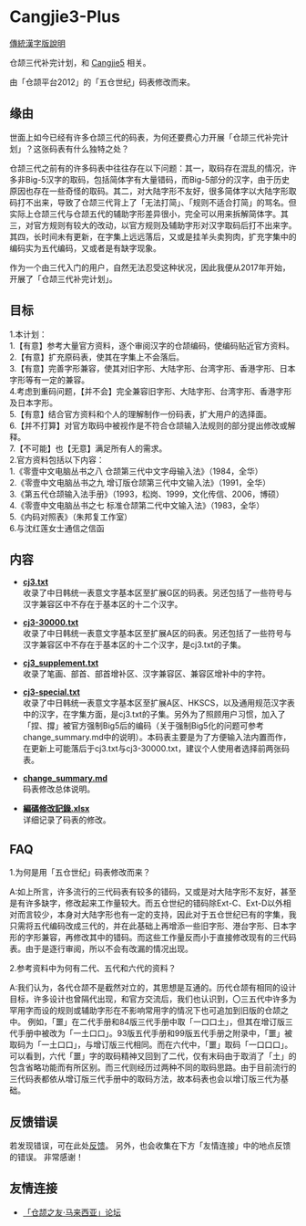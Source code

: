 # Cangjie3-Plus

[傳統漢字版說明](https://github.com/Arthurmcarthur/Cangjie3-Plus/blob/master/README.md)

仓颉三代补完计划，和 [Cangjie5](https://github.com/Jackchows/Cangjie5) 相关。

由「仓颉平台2012」的「五仓世纪」码表修改而来。

## 缘由

世面上如今已经有许多仓颉三代的码表，为何还要费心力开展「仓颉三代补完计划」？这张码表有什么独特之处？

仓颉三代之前有的许多码表中往往存在以下问题：其一，取码存在混乱的情况，许多非Big-5汉字的取码，包括简体字有大量错码，而Big-5部分的汉字，由于历史原因也存在一些奇怪的取码。其二，对大陆字形不友好，很多简体字以大陆字形取码打不出来，导致了仓颉三代背上了「无法打简」、「规则不适合打简」的骂名。但实际上仓颉三代与仓颉五代的辅助字形差异很小，完全可以用来拆解简体字。其三，对官方规则有较大的改动，以官方规则及辅助字形对汉字取码后打不出来字。其四，长时间未有更新，在字集上远远落后，又或是挂羊头卖狗肉，扩充字集中的编码实为五代编码，又或者是有缺字现象。

作为一个由三代入门的用户，自然无法忍受这种状况，因此我便从2017年开始，开展了「仓颉三代补完计划」。

## 目标

1.本计划：<br />
	1.【有意】参考大量官方资料，逐个审阅汉字的仓颉编码，使编码贴近官方资料。<br />
	2.【有意】扩充原码表，使其在字集上不会落后。<br />
	3.【有意】完善字形兼容，使其对旧字形、大陆字形、台湾字形、香港字形、日本字形等有一定的兼容。<br />
	4.考虑到重码问题，【并不会】完全兼容旧字形、大陆字形、台湾字形、香港字形及日本字形。<br />
	5.【有意】结合官方资料和个人的理解制作一份码表，扩大用户的选择面。<br />
	6.【并不打算】对官方取码中被视作是不符合仓颉输入法规则的部分提出修改或解释。<br />
	7.【不可能】也【无意】满足所有人的需求。<br />
2.官方资料包括以下内容：<br />
	1.《零壹中文电脑丛书之八 仓颉第三代中文字母输入法》（1984，全华）<br />
	2.《零壹中文电脑丛书之九 增订版仓颉第三代中文输入法》（1991，全华）<br />
	3.《第五代仓颉输入法手册》（1993，松岗、1999，文化传信、2006，博硕）<br />
	4.《零壹中文电脑丛书之七 标准仓颉第二代中文输入法》（1983，全华）<br />
	5.《内码对照表》（朱邦复工作室）<br />
	6.与沈红莲女士通信之信函<br />

## 内容

- **[cj3.txt](https://github.com/Arthurmcarthur/Cangjie3-Plus/blob/master/cj3.txt)**<br />
收录了中日韩统一表意文字基本区至扩展G区的码表。另还包括了一些符号与汉字兼容区中不存在于基本区的十二个汉字。

- **[cj3-30000.txt](https://github.com/Arthurmcarthur/Cangjie3-Plus/blob/master/cj3-30000.txt)**<br />
收录了中日韩统一表意文字基本区至扩展A区的码表。另还包括了一些符号与汉字兼容区中不存在于基本区的十二个汉字，是cj3.txt的子集。

- **[cj3_supplement.txt](https://github.com/Arthurmcarthur/Cangjie3-Plus/blob/master/cj3_supplement.txt)**<br />
收录了笔画、部首、部首增补区、汉字兼容区、兼容区增补中的字符。

- **[cj3-special.txt](https://github.com/Arthurmcarthur/Cangjie3-Plus/blob/master/cj3-30000.txt)**<br />
收录了中日韩统一表意文字基本区至扩展A区、HKSCS，以及通用规范汉字表中的汉字，在字集方面，是cj3.txt的子集。另外为了照顾用户习惯，加入了「捏、撐」被官方强制Big5后的编码（关于强制Big5化的问题可参考change_summary.md中的说明）。本码表主要是为了方便输入法内置而作，在更新上可能落后于cj3.txt与cj3-30000.txt，建议个人使用者选择前两张码表。

- **[change_summary.md](https://github.com/Arthurmcarthur/Cangjie3-Plus/blob/master/change_summary.md)**<br />
码表修改总体说明。

- **[編碼修改記錄.xlsx](https://github.com/Arthurmcarthur/Cangjie3-Plus/blob/master/編碼修改記錄.xlsx)**<br />
详细记录了码表的修改。

## FAQ
1.为何是用「五仓世纪」码表修改而来？

A:如上所言，许多流行的三代码表有较多的错码，又或是对大陆字形不友好，甚至是有许多缺字，修改起来工作量较大。而五仓世纪的错码除Ext-C、Ext-D以外相对而言较少，本身对大陆字形也有一定的支持，因此对于五仓世纪已有的字集，我只需将五代编码改成三代的，并在此基础上再增添一些旧字形、港台字形、日本字形的字形兼容，再修改其中的错码。而这些工作量反而小于直接修改现有的三代码表。由于是逐行审阅，所以不会有改漏的情况出现。

2.参考资料中为何有二代、五代和六代的资料？

A:我们认为，各代仓颉不是截然对立的，其思想是互通的。历代仓颉有相同的设计目标，许多设计也曾隔代出现，和官方交流后，我们也认识到，〇三五代中许多为罕用字而设的规则或辅助字形在不影响常用字的情况下也可追加到旧版的仓颉之中。
例如，「噩」在二代手册和84版三代手册中取「一口口土」，但其在增订版三代手册中被改为「一土口口」。93版五代手册和99版五代手册之附录中，「噩」被取码为「一土口口」，与增订版三代相同。而在六代中，「噩」取码「一口口口」。可以看到，六代「噩」字的取码精神又回到了二代，仅有末码由于取消了「土」的包含省略功能而有所区别。而三代则经历过两种不同的取码思路。由于目前流行的三代码表都依从增订版三代手册中的取码方法，故本码表也会以增订版三代为基础。

## 反馈错误

若发现错误，可在此处[反馈](https://github.com/Arthurmcarthur/Cangjie3-Plus/issues/new)。
另外，也会收集在下方「友情连接」中的地点反馈的错误。
非常感谢！

## 友情连接
- [「仓颉之友·马来西亚」论坛](http://www.chinesecj.com/forum/forum.php)